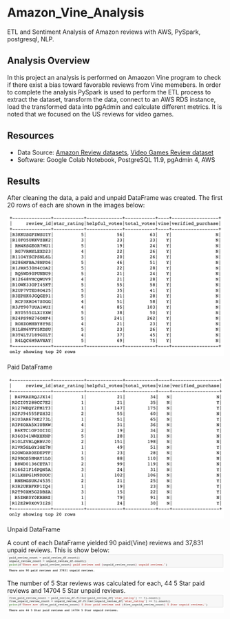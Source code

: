 # Amazon_Vine_Analysis
ETL and Sentiment Analysis of Amazon reviews with AWS, PySpark, postgresql, NLP.

## Analysis Overview
In this project an analysis is performed on Amaozon Vine program to check if there exist a bias toward favorable reviews from Vine memebers. In order to complete the analysis PySpark is used to perform the ETL process to extract the dataset, transform the data, connect to an AWS RDS instance, load the transformed data into pgAdmin and calculate different metrics. It is noted that we focused on the US reviews for video games.

## Resources
- Data Source: [Amazon Review datasets](https://s3.amazonaws.com/amazon-reviews-pds/tsv/index.txt), [Video Games Review dataset](https://s3.amazonaws.com/amazon-reviews-pds/tsv/amazon_reviews_us_Video_Games_v1_00.tsv.gz)
- Software: Google Colab Notebook, PostgreSQL 11.9, pgAdmin 4, AWS

## Results
After cleaning the data, a paid and unpaid DataFrame was created. The first 20 rows of each are shown in the images below:

![Paid Dataframe](Resources/paid_df.png)

Paid DataFrame

![Unpaid DataFrame](Resources/unpaid_df.png)

Unpaid DataFrame

A count of each DataFrame yielded 90 paid(Vine) reviews and 37,831 unpaid reviews. This is show below:
![Paid and Unpaid Review Count](Resources/paid_unpaid_reviews.png)

The number of 5 Star reviews was calculated for each, 44 5 Star paid reviews and 14704 5 Star unpaid reviews.
![Five Star Reviews](Resources/each_review_count.png)

